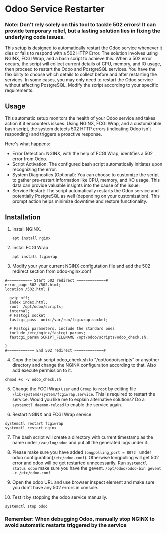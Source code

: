 # Odoo Service Restarter

### Note: Don't rely solely on this tool to tackle 502 errors! It can provide temporary relief, but a lasting solution lies in fixing the underlying code issues. ###

This setup is designed to automatically restart the Odoo service whenever it dies or fails to respond with a 502 HTTP Error. The solution involves using NGINX, FCGI Wrap, and a bash script to achieve this. When a 502 error occurs, the script will collect current details of CPU, memory, and IO usage, then proceed to restart the Odoo and PostgreSQL services. You have the flexibility to choose which details to collect before and after restarting the services. In some cases, you may only need to restart the Odoo service without affecting PostgreSQL. Modify the script according to your specific requirements.

## Usage

This automatic setup monitors the health of your Odoo service and takes action if it encounters issues. Using NGINX, FCGI Wrap, and a customizable bash script, the system detects 502 HTTP errors (indicating Odoo isn't responding) and triggers a proactive response.

Here's what happens:

- Error Detection: NGINX, with the help of FCGI Wrap, identifies a 502 error from Odoo.
- Script Activation: The configured bash script automatically initiates upon recognizing the error.
- System Diagnostics (Optional): You can choose to customize the script to gather pre-restart information like CPU, memory, and I/O usage. This data can provide valuable insights into the cause of the issue.
- Service Restart: The script automatically restarts the Odoo service and potentially PostgreSQL as well (depending on your customization). This prompt action helps minimize downtime and restore functionality.

## Installation

1. Install NGINX.
   
   ```apt install nginx```

2. Install FCGI Wrap
   
   ```apt install fcgiwrap```

3. Modify your your current NGINX configutation file and add the 502 redirect section from odoo-nginx.conf
```
#=========== Start 502 redirect =============#
error_page 502 /502.html;
location /502.html {

  gzip off;
  index index.html;
  root  /opt/odoo/scripts;
  internal;
  # Fastcgi socket
  fastcgi_pass  unix:/var/run/fcgiwrap.socket;

  # Fastcgi parameters, include the standard ones
  include /etc/nginx/fastcgi_params;
  fastcgi_param SCRIPT_FILENAME /opt/odoo/scripts/odoo_check.sh;

}
#============ End 502 redirect =============#
```

4. Copy the bash script odoo_check.sh to "/opt/odoo/scripts" or anyother directory and change the NGINX configuraiton according to that. Also add execute permission to it.
```
chmod +x -v odoo_check.sh
```
5. Change the FCGI Wrap ```User``` and ```Group``` to ```root``` by editing file ``` /lib/systemd/system/fcgiwrap.service ```. This is required to restart the service. Would you like me to explain alternative solutions?
Do a ```systemctl daemon-reload``` to enable the service again.

6. Restart NGINX and FCGI Wrap service.
```
systemctl restart fcgiwrap
systemctl restart nginx
```

7. The bash script will create a directory with current timestamp as the name under ```/var/log/odoo``` and put all the generated logs under it.

8. Please make sure you have added ```longpolling_port = 8072 ``` under odoo configuration(```/etc/odoo.conf```). Otherwise longpolling will get 502 error and odoo will be get restarted unnecessarily.
Run ```systemctl status odoo``` make sure you have the gevent.
```/opt/odoo/odoo-bin gevent -c /etc/odoo.conf```
9. Open the odoo URL and use browser inspect element and make sure you don't have any 502 errors in console.
10.  Test it by stopping the odoo service manually.
```
systemctl stop odoo
```


### Remember: When debugging Odoo, manually stop NGINX to avoid automatic restarts triggered by the service ###
   





   

